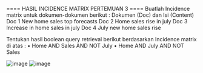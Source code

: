 ==== HASIL INCIDENCE MATRIX PERTEMUAN 3 ====
Buatlah Incidence matrix untuk dokumen-dokumen berikut :
Dokumen (Doc) dan Isi (Content)
Doc 1 New home sales top forecasts
Doc 2 Home sales rise in july
Doc 3 Increase in home sales in july
Doc 4 July new home sales rise

Tentukan hasil boolean query retrieval berikut berdasarkan Incidence
matrix di atas :
• Home AND Sales AND NOT July
• Home AND July AND NOT Sales

![image](https://github.com/yaelahgus/IR-STKI/assets/92226688/1e319285-458c-4e65-af5e-d51aa3604fb3)
![image](https://github.com/yaelahgus/IR-STKI/assets/92226688/577ac78c-35c3-44db-b924-a0b4c9a5f6de)
